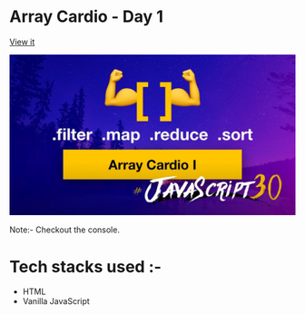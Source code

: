 # Array Cardio - Day 1
[View it](https://arraycardioday1.netlify.app/) </br>

<img src="https://raw.githubusercontent.com/Sapna2001/JavaSript30/master/Array%20Cardio%20-%20Day%201/img.jpg">

Note:- Checkout the console.

# Tech stacks used :-
- HTML
- Vanilla JavaScript


